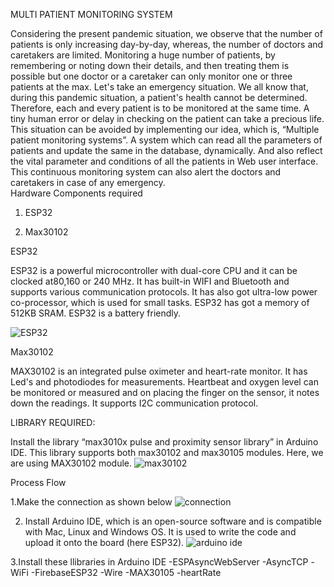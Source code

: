 MULTI PATIENT MONITORING SYSTEM

Considering the present pandemic situation, we observe that the number of patients is only increasing day-by-day, whereas, the number of doctors and caretakers are limited. Monitoring a huge number of patients, by remembering or noting down their details, and then treating them is possible but one doctor or a caretaker can only monitor one or three patients at the max. Let's take an emergency situation. We all know that, during this pandemic situation, a patient's health cannot be determined. Therefore, each and every patient is to be monitored at the same time. A tiny human error or delay in checking on the patient can take a precious life. This situation can be avoided by implementing our idea, which is, “Multiple patient monitoring systems”. A system which can read all the parameters of patients and update the same in the database, dynamically. And also reflect the vital parameter and conditions of all the patients in Web user interface. This continuous monitoring system can also alert the doctors and caretakers in case of any emergency.  
Hardware Components required  

1. ESP32 

2. Max30102 

 
ESP32 

ESP32 is a powerful microcontroller with dual-core CPU and it can be clocked at80,160 or 240 MHz. It has built-in WIFI and Bluetooth and supports various communication protocols. It has also got ultra-low power co-processor, which is used for small tasks. ESP32 has got a memory of 512KB SRAM. ESP32 is a battery friendly. 

![ESP32](https://user-images.githubusercontent.com/84200921/118837313-4da96980-b8e2-11eb-9057-1562bb8c4508.jpg)

Max30102 

MAX30102 is an integrated pulse oximeter and heart-rate monitor. It has Led's and photodiodes for measurements. Heartbeat and oxygen level can be monitored or measured and on placing the finger on the sensor, it notes down the readings. It supports I2C communication protocol.  

LIBRARY REQUIRED: 

Install the library “max3010x pulse and proximity sensor library” in Arduino IDE. This library supports both max30102 and max30105 modules. Here, we are using MAX30102 module. 
![max30102](https://user-images.githubusercontent.com/84200921/118838294-2ef7a280-b8e3-11eb-897b-1051543e5bf0.jpg)


Process Flow 

1.Make the connection as shown below
![connection](https://user-images.githubusercontent.com/84200921/118839162-e8ef0e80-b8e3-11eb-8243-b370eb260e1d.jpg)

2. Install Arduino IDE, which is an open-source software and is compatible with Mac, Linux and Windows OS. It is used to write the code and upload it onto the board (here ESP32). 
![arduino ide](https://user-images.githubusercontent.com/84200921/118840024-a5e16b00-b8e4-11eb-9318-a2f69e9289f6.jpg)

3.Install these llibraries in Arduino IDE
-ESPAsyncWebServer
-AsyncTCP
-WiFi
-FirebaseESP32
-Wire
-MAX30105
-heartRate
